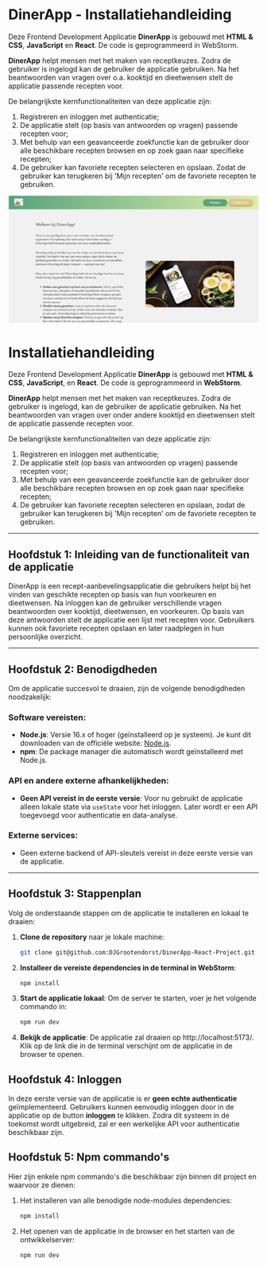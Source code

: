 # DinerApp - Installatiehandleiding

Deze Frontend Development Applicatie **DinerApp** is gebouwd met **HTML & CSS**, **JavaScript** en **React**. 
De code is geprogrammeerd in WebStorm. 

**DinerApp** helpt mensen met het maken van receptkeuzes.
Zodra de gebruiker is ingelogd kan de gebruiker de applicatie gebruiken. 
Na het beantwoorden van vragen over o.a. kooktijd en dieetwensen stelt de applicatie passende recepten voor. 

De belangrijkste kernfunctionaliteiten van deze applicatie zijn: 

1. Registreren en inloggen met authenticatie; 
2. De applicatie stelt (op basis van antwoorden op vragen) passende recepten voor;
3. Met behulp van een geavanceerde zoekfunctie kan de gebruiker door alle beschikbare recepten browsen en op zoek gaan naar specifieke recepten; 
4. De gebruiker kan favoriete recepten selecteren en opslaan. Zodat de gebruiker kan terugkeren bij 'Mijn recepten' om de favoriete recepten te gebruiken.

![Screenshot van de applicatie](./src/assets/screenshot.png)


# Installatiehandleiding

Deze Frontend Development Applicatie **DinerApp** is gebouwd met **HTML & CSS**, **JavaScript**, en **React**. De code is geprogrammeerd in **WebStorm**.

**DinerApp** helpt mensen met het maken van receptkeuzes. Zodra de gebruiker is ingelogd, kan de gebruiker de applicatie gebruiken. Na het beantwoorden van vragen over onder andere kooktijd en dieetwensen stelt de applicatie passende recepten voor.

De belangrijkste kernfunctionaliteiten van deze applicatie zijn:

1. Registreren en inloggen met authenticatie;
2. De applicatie stelt (op basis van antwoorden op vragen) passende recepten voor;
3. Met behulp van een geavanceerde zoekfunctie kan de gebruiker door alle beschikbare recepten browsen en op zoek gaan naar specifieke recepten;
4. De gebruiker kan favoriete recepten selecteren en opslaan, zodat de gebruiker kan terugkeren bij 'Mijn recepten' om de favoriete recepten te gebruiken.

---

## Hoofdstuk 1: Inleiding van de functionaliteit van de applicatie

DinerApp is een recept-aanbevelingsapplicatie die gebruikers helpt bij het vinden van geschikte recepten op basis van hun voorkeuren en dieetwensen. Na inloggen kan de gebruiker verschillende vragen beantwoorden over kooktijd, dieetwensen, en voorkeuren. Op basis van deze antwoorden stelt de applicatie een lijst met recepten voor. Gebruikers kunnen ook favoriete recepten opslaan en later raadplegen in hun persoonlijke overzicht.

---

## Hoofdstuk 2: Benodigdheden

Om de applicatie succesvol te draaien, zijn de volgende benodigdheden noodzakelijk:

### Software vereisten:
- **Node.js**: Versie 16.x of hoger (geïnstalleerd op je systeem). Je kunt dit downloaden van de officiële website: [Node.js](https://nodejs.org/).
- **npm**: De package manager die automatisch wordt geïnstalleerd met Node.js.

### API en andere externe afhankelijkheden:
- **Geen API vereist in de eerste versie**: Voor nu gebruikt de applicatie alleen lokale state via `useState` voor het inloggen. Later wordt er een API toegevoegd voor authenticatie en data-analyse.

### Externe services:
- Geen externe backend of API-sleutels vereist in deze eerste versie van de applicatie.

---

## Hoofdstuk 3: Stappenplan

Volg de onderstaande stappen om de applicatie te installeren en lokaal te draaien:

1. **Clone de repository** naar je lokale machine:
   ```bash
   git clone git@github.com:DJGrootendorst/DinerApp-React-Project.git

2. **Installeer de vereiste dependencies in de terminal in WebStorm**:
   ```bash
   npm install
   
3. **Start de applicatie lokaal**: Om de server te starten, voer je het volgende commando in: 
   ```bash
   npm run dev
   
4. **Bekijk de applicatie**: De applicatie zal draaien op http://localhost:5173/. 
Klik op de link die in de terminal verschijnt om de applicatie in de browser te openen. 

## Hoofdstuk 4: Inloggen

In deze eerste versie van de applicatie is er **geen echte authenticatie** geïmplementeerd.
Gebruikers kunnen eenvoudig inloggen door in de applicatie op de button **inloggen** te klikken. 
Zodra dit systeem in de toekomst wordt uitgebreid, zal er een werkelijke API voor authenticatie beschikbaar zijn. 

## Hoofdstuk 5: Npm commando's

Hier zijn enkele npm commando's die beschikbaar zijn binnen dit project en waarvoor ze dienen: 

1. Het installeren van alle benodigde node-modules dependencies:
   ```bash
   npm install

2. Het openen van de applicatie in de browser en het starten van de ontwikkelserver:
   ```bash
   npm run dev


